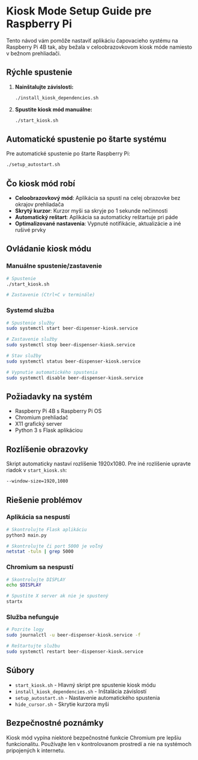 # Kiosk Mode Setup Guide pre Raspberry Pi

Tento návod vám pomôže nastaviť aplikáciu čapovacieho systému na Raspberry Pi 4B tak, aby bežala v celoobrazovkovom kiosk móde namiesto v bežnom prehliadači.

## Rýchle spustenie

1. **Nainštalujte závislosti:**
   ```bash
   ./install_kiosk_dependencies.sh
   ```

2. **Spustite kiosk mód manuálne:**
   ```bash
   ./start_kiosk.sh
   ```

## Automatické spustenie po štarte systému

Pre automatické spustenie po štarte Raspberry Pi:

```bash
./setup_autostart.sh
```

## Čo kiosk mód robí

- **Celoobrazovkový mód**: Aplikácia sa spustí na celej obrazovke bez okrajov prehliadača
- **Skrytý kurzor**: Kurzor myši sa skryje po 1 sekunde nečinnosti
- **Automatický reštart**: Aplikácia sa automaticky reštartuje pri páde
- **Optimalizované nastavenia**: Vypnuté notifikácie, aktualizácie a iné rušivé prvky

## Ovládanie kiosk módu

### Manuálne spustenie/zastavenie
```bash
# Spustenie
./start_kiosk.sh

# Zastavenie (Ctrl+C v terminále)
```

### Systemd služba
```bash
# Spustenie služby
sudo systemctl start beer-dispenser-kiosk.service

# Zastavenie služby
sudo systemctl stop beer-dispenser-kiosk.service

# Stav služby
sudo systemctl status beer-dispenser-kiosk.service

# Vypnutie automatického spustenia
sudo systemctl disable beer-dispenser-kiosk.service
```

## Požiadavky na systém

- Raspberry Pi 4B s Raspberry Pi OS
- Chromium prehliadač
- X11 grafický server
- Python 3 s Flask aplikáciou

## Rozlíšenie obrazovky

Skript automaticky nastaví rozlíšenie 1920x1080. Pre iné rozlíšenie upravte riadok v `start_kiosk.sh`:

```bash
--window-size=1920,1080
```

## Riešenie problémov

### Aplikácia sa nespustí
```bash
# Skontrolujte Flask aplikáciu
python3 main.py

# Skontrolujte či port 5000 je voľný
netstat -tuln | grep 5000
```

### Chromium sa nespustí
```bash
# Skontrolujte DISPLAY
echo $DISPLAY

# Spustite X server ak nie je spustený
startx
```

### Služba nefunguje
```bash
# Pozrite logy
sudo journalctl -u beer-dispenser-kiosk.service -f

# Reštartujte službu
sudo systemctl restart beer-dispenser-kiosk.service
```

## Súbory

- `start_kiosk.sh` - Hlavný skript pre spustenie kiosk módu
- `install_kiosk_dependencies.sh` - Inštalácia závislostí
- `setup_autostart.sh` - Nastavenie automatického spustenia
- `hide_cursor.sh` - Skrytie kurzora myši

## Bezpečnostné poznámky

Kiosk mód vypína niektoré bezpečnostné funkcie Chromium pre lepšiu funkcionalitu. Používajte len v kontrolovanom prostredí a nie na systémoch pripojených k internetu.